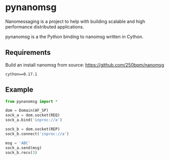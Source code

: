 pynanomsg
=========

Nanomessaging is a project to help with building scalable and high performance
distributed applications.

pynanomsg is a the Python binding to nanomsg written in Cython.

Requirements
------------

Build an install nanomsg from source: https://github.com/250bpm/nanomsg

```
cython==0.17.1
```

Example
-------

```python
from pynanomsg import *

dom = Domain(AF_SP)
sock_a = dom.socket(REQ)
sock_a.bind('inproc://a')

sock_b = dom.socket(REP)
sock_b.connect('inproc://a')

msg = 'ABC'
sock_a.send(msg)
sock_b.recv(3)
```
